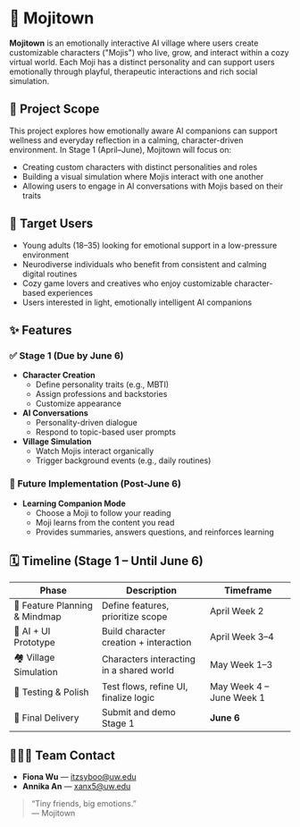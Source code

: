 # 🌟 Mojitown

**Mojitown** is an emotionally interactive AI village where users create customizable characters ("Mojis") who live, grow, and interact within a cozy virtual world. Each Moji has a distinct personality and can support users emotionally through playful, therapeutic interactions and rich social simulation.


## 📌 Project Scope

This project explores how emotionally aware AI companions can support wellness and everyday reflection in a calming, character-driven environment. In Stage 1 (April–June), Mojitown will focus on:
- Creating custom characters with distinct personalities and roles
- Building a visual simulation where Mojis interact with one another
- Allowing users to engage in AI conversations with Mojis based on their traits


## 🎯 Target Users

- Young adults (18–35) looking for emotional support in a low-pressure environment
- Neurodiverse individuals who benefit from consistent and calming digital routines
- Cozy game lovers and creatives who enjoy customizable character-based experiences
- Users interested in light, emotionally intelligent AI companions


## ✨ Features

### ✅ Stage 1 (Due by June 6)
- **Character Creation**  
  - Define personality traits (e.g., MBTI)  
  - Assign professions and backstories  
  - Customize appearance  
- **AI Conversations**  
  - Personality-driven dialogue  
  - Respond to topic-based user prompts  
- **Village Simulation**  
  - Watch Mojis interact organically  
  - Trigger background events (e.g., daily routines)

### 🔮 Future Implementation (Post-June 6)
- **Learning Companion Mode**  
  - Choose a Moji to follow your reading  
  - Moji learns from the content you read  
  - Provides summaries, answers questions, and reinforces learning


## 🗓️ Timeline (Stage 1 – Until June 6)

| Phase | Description | Timeframe |
|-------|-------------|-----------|
| 🔧 Feature Planning & Mindmap | Define features, prioritize scope | April Week 2 |
| 🧠 AI + UI Prototype | Build character creation + interaction | April Week 3–4 |
| 🏘️ Village Simulation | Characters interacting in a shared world | May Week 1–3 |
| 🧪 Testing & Polish | Test flows, refine UI, finalize logic | May Week 4 – June Week 1 |
| 🚀 Final Delivery | Submit and demo Stage 1 | **June 6** |


## 🧑‍🤝‍🧑 Team Contact

- **Fiona Wu** — itzsyboo@uw.edu  
- **Annika An** — xanx5@uw.edu



> “Tiny friends, big emotions.”  
> — Mojitown

